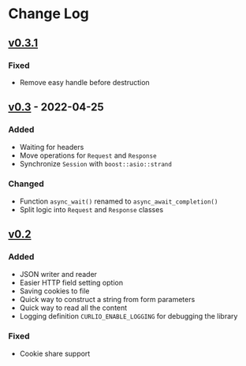# Change Log

## [v0.3.1]
### Fixed
- Remove easy handle before destruction

## [v0.3] - 2022-04-25
### Added
- Waiting for headers
- Move operations for `Request` and `Response`
- Synchronize `Session` with `boost::asio::strand`

### Changed
- Function `async_wait()` renamed to `async_await_completion()`
- Split logic into `Request` and `Response` classes

## [v0.2]
### Added
- JSON writer and reader
- Easier HTTP field setting option
- Saving cookies to file
- Quick way to construct a string from form parameters
- Quick way to read all the content
- Logging definition `CURLIO_ENABLE_LOGGING` for debugging the library

### Fixed
- Cookie share support

[Unreleased]: https://github.com/terrakuh/curlio/compare/v0.3.1..dev
[v0.3.1]: https://github.com/terrakuh/curlio/compare/v0.3..v0.3.1
[v0.3]: https://github.com/terrakuh/curlio/compare/v0.2..v0.3
[v0.2]: https://github.com/terrakuh/curlio/compare/v0.1..v0.2
